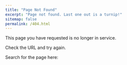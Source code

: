 ```yaml
---
title: "Page Not Found"
excerpt: "Page not found. Last one out is a turnip!"
sitemap: false
permalink: /404.html
---
```


This page you have requested is no longer in service. 

Check the URL and try again.

Search for the page here:

<script>
  var GOOG_FIXURL_LANG = 'en';
  var GOOG_FIXURL_SITE = '{{ site.url }}'
</script>
<script src="https://linkhelp.clients.google.com/tbproxy/lh/wm/fixurl.js">
</script>
